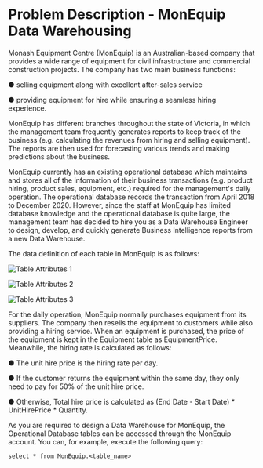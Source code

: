 
# Problem Description - MonEquip Data Warehousing

Monash Equipment Centre (MonEquip) is an Australian-based company that provides a wide range of equipment for civil infrastructure and commercial construction projects. The company has two main business functions: 

● selling equipment along with excellent after-sales service

● providing equipment for hire while ensuring a seamless hiring experience.

MonEquip has different branches throughout the state of Victoria, in which the management team frequently generates reports to keep track of the business (e.g. calculating the revenues from hiring and selling equipment). The reports are then used for forecasting various trends and making predictions about the business.

MonEquip currently has an existing operational database which maintains and stores all of the information of their business transactions (e.g. product hiring, product sales, equipment, etc.) required for the management's daily operation. The operational database records the transaction from April 2018 to December 2020. However, since the staff at MonEquip has limited database knowledge and the operational database is quite large, the management team has decided to hire you as a Data Warehouse Engineer to design, develop, and quickly generate Business Intelligence reports from a new Data Warehouse.

The data definition of each table in MonEquip is as follows:

![Table Attributes 1]("images/TableAttributes1.png")

![Table Attributes 2]("images/TableAttributes2.png")

![Table Attributes 3]("images/TableAttributes3.png")

For the daily operation, MonEquip normally purchases equipment from its suppliers. The company then resells the equipment to customers while also providing a hiring service. When an equipment is purchased, the price of the equipment is kept in the Equipment table as EquipmentPrice. Meanwhile, the hiring rate is calculated as follows: 

● The unit hire price is the hiring rate per day. 

● If the customer returns the equipment within the same day, they only need to pay for 50% of the unit hire price. 

● Otherwise, Total hire price is calculated as (End Date - Start Date) * UnitHirePrice * Quantity.

As you are required to design a Data Warehouse for MonEquip, the Operational Database tables can be accessed through the MonEquip account. You can, for example, execute the following query: 

`select * from MonEquip.<table_name>`
